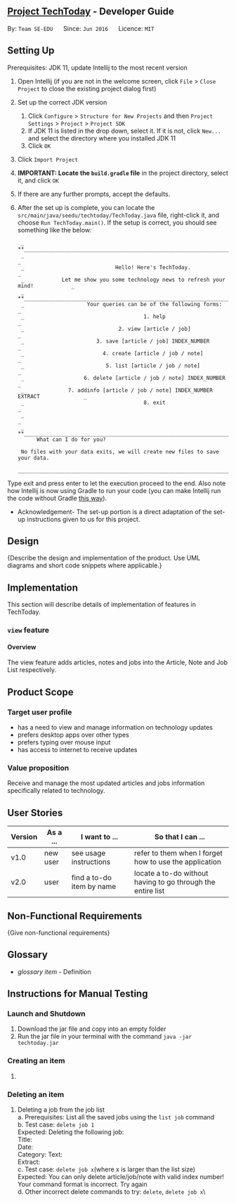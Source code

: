 

## [Project TechToday](https://github.com/AY1920S2-CS2113-T14-2/tp) - Developer Guide

By: `Team SE-EDU`      Since: `Jun 2016`      Licence: `MIT`


## Setting Up

Prerequisites: JDK 11, update Intellij to the most recent version

1. Open Intellij (if you are not in the welcome screen, click `File` > `Close Project` to close the existing project dialog first)
1. Set up the correct JDK version
   1. Click `Configure` > `Structure for New Projects` and then `Project Settings` > `Project` > `Project SDK`
   1. If JDK 11 is listed in the drop down, select it. If it is not, click `New...` and select the directory where you installed JDK 11
   1. Click `OK`
1. Click `Import Project`
1. **IMPORTANT: Locate the `build.gradle` file** in the project directory, select it, and click `OK`
1. If there are any further prompts, accept the defaults.
1. After the set up is complete, you can locate the `src/main/java/seedu/techtoday/TechToday.java` file, right-click it, and choose `Run TechToday.main()`. If the setup is correct, you should see something like the below:

        _ **_____________________________________________________________________________**_
        _                                                                                  _
        _                             Hello! Here's TechToday.                             _
        _            Let me show you some technology news to refresh your mind!            _
        _ **_____________________________________________________________________________**_
        _                    Your queries can be of the following forms:                   _
        _                                      1. help                                     _
        _                              2. view [article / job]                             _
        _                       3. save [article / job] INDEX_NUMBER                       _
        _                         4. create [article / job / note]                         _
        _                          5. list [article / job / note]                          _
        _                   6. delete [article / job / note] INDEX_NUMBER                  _
        _              7. addinfo [article / job / note] INDEX_NUMBER EXTRACT              _
        _                                      8. exit                                     _
        _                                                                                  _
        _ **_____________________________________________________________________________**_
             What can I do for you?

        No files with your data exits, we will create new files to save your data.
        __________________________________________________________________________________________

Type exit and press enter to let the execution proceed to the end. Also note how Intellij is now using Gradle to run your code (you can make Intellij run the code without Gradle [this way](tutorials/assets/RunUsingIntellij.png)).

* Acknowledgement- The set-up portion is a direct adaptation of the set-up instructions given to us for this project.

## Design 

{Describe the design and implementation of the product. Use UML diagrams and short code snippets where applicable.}

## Implementation

This section will describe details of implementation of features in TechToday.

### `view` feature

#### Overview

The view feature adds articles, notes and jobs into the Article, Note and Job List respectively.


## Product Scope
### Target user profile

* has a need to view and manage information on technology updates
* prefers desktop apps over other types
* prefers typing over mouse input
* has access to internet to receive updates


### Value proposition

Receive and manage the most updated articles and jobs information specifically related to technology.

## User Stories

|Version| As a ... | I want to ... | So that I can ...|
|--------|----------|---------------|------------------|
|v1.0|new user|see usage instructions|refer to them when I forget how to use the application|
|v2.0|user|find a to-do item by name|locate a to-do without having to go through the entire list|

## Non-Functional Requirements

{Give non-functional requirements}

## Glossary

* *glossary item* - Definition

## Instructions for Manual Testing
### Launch and Shutdown 
   1. Download the jar file and copy into an empty folder
   2. Run the jar file in your terminal with the command `java -jar techtoday.jar`

### Creating an item
   1. 

### Deleting an item
1. Deleting a job from the job list\
   a. Prerequisites: List all the saved jobs using the `list job` command\
   b. Test case: `delete job 1`\
      Expected: Deleting the following job:\
   Title: \
   Date: \
   Category: 
   Text: \
   Extract: \
   c. Test case: `delete job x`(where x is larger than the list size)\
      Expected: You can only delete article/job/note with valid index number! Your command format is incorrect. Try again\
   d. Other incorrect delete commands to try: `delete`, `delete job x`\







